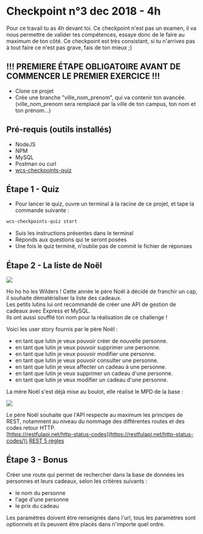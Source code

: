 # Checkpoint n°3 dec 2018 - **4h**

Pour ce travail tu as 4h devant toi. Ce checkpoint n'est pas un examen, il va nous permettre de valider tes compétences, essaye donc de le faire au maximum de ton côté.
Ce checkpoint est très consistant, si tu n'arrives pas à tout faire ce n'est pas grave, fais de ton mieux ;)



## **!!! PREMIERE ÉTAPE OBLIGATOIRE AVANT DE COMMENCER LE PREMIER EXERCICE !!!**


* Clone ce projet
* Crée une branche "ville_nom_prenom", qui va contenir ton avancée. (ville_nom_prenom sera remplacé par la ville de ton campus, ton nom et ton prénom...)



## Pré-requis (outils installés)

* NodeJS
* NPM
* MySQL
* Postman ou curl
* [wcs-checkpoints-quiz](https://www.npmjs.com/package/wcs-checkpoints-quiz)


## Étape 1 - Quiz

* Pour lancer le quiz, ouvre un terminal à la racine de ce projet, et tape la commande suivante :

```sh
wcs-checkpoints-quiz start
```
* Suis les instructions présentes dans le terminal
* Réponds aux questions qui te seront posées
* Une fois le quiz terminé, n'oublie pas de commit le fichier de réponses

## Étape 2 - La liste de Noël

![](https://media.giphy.com/media/gslUJA7JocSkg/giphy.gif)

Ho ho ho les Wilders ! Cette année le père Noël à décidé de franchir un cap, il souhaite dématérialiser la liste des cadeaux.\
Les petits lutins lui ont recommandé de créer une API de gestion de cadeaux avec Express et MySQL.\
Ils ont aussi soufflé ton nom pour la réalisation de ce challenge !

Voici les user story fournis par le père Noël :

* en tant que lutin je veux pouvoir créer de nouvelle personne.
* en tant que lutin je veux pouvoir supprimer une personne.
* en tant que lutin je veux pouvoir modifier une personne.
* en tant que lutin je veux pouvoir consulter une personne.
* en tant que lutin je veux affecter un cadeau à une personne.
* en tant que lutin je veux supprimer un cadeau d'une personne.
* en tant que lutin je veux modifier un cadeau d'une personne.


La mère Noël s'est déjà mise au boulot, elle réalisé le MPD de la base :

![](https://images.innoveduc.fr/javascript-checkpoint3/mcd_noel.png)

Le père Noël souhaite que l'API respecte au maximum les principes de REST, notamment au niveau du nommage des différentes routes et des codes retour HTTP.\
[https://restfulapi.net/http-status-codes](https://restfulapi.net/http-status-codes/)\
[REST 5 règles](https://blog.nicolashachet.com/niveaux/confirme/larchitecture-rest-expliquee-en-5-regles/)

## Étape 3 - Bonus
Créer une route qui permet de rechercher dans la base de données les personnes et leurs cadeaux, selon les critères suivants :

* le nom du personne
* l'age d'une personne
* le prix du cadeau

Les paramètres doivent être renseignés dans l'url, tous les paramètres sont optionnels et ils peuvent être placés dans n'importe quel ordre.
